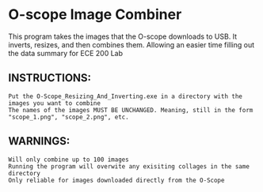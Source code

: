 # O-scope Image Combiner
This program takes the images that the O-scope downloads to USB. 
It inverts, resizes, and then combines them. Allowing an easier time filling out the data summary for ECE 200 Lab

## INSTRUCTIONS:
	Put the O-Scope_Resizing_And_Inverting.exe in a directory with the images you want to combine
	The names of the images MUST BE UNCHANGED. Meaning, still in the form "scope_1.png", "scope_2.png", etc.

## WARNINGS:
	Will only combine up to 100 images
	Running the program will overwite any exisiting collages in the same directory
	Only reliable for images downloaded directly from the O-Scope
